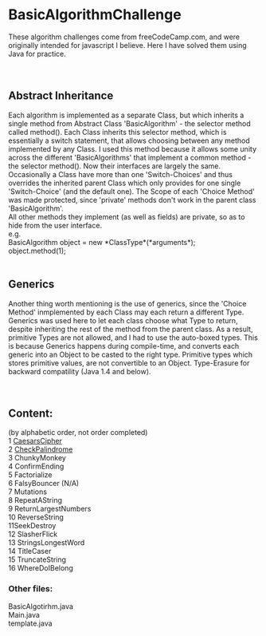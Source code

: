 # BasicAlgorithmChallenge


These algorithm challenges come from freeCodeCamp.com, and were originally
intended for javascript I believe. Here I have solved them using Java for
practice. 
<br>
<br>
<br>
<h2>Abstract Inheritance</h2>
Each algorithm is implemented as a separate Class, but which inherits a
single method from Abstract Class 'BasicAlgorithm' - the selector method
called method(). Each Class inherits this selector method, which is 
essentially a switch statement, that allows choosing between any method 
implemented by any Class. I used this method because it allows some unity 
across the different 'BasicAlgorithms' that implement a common method - 
the selector method(). Now their interfaces are largely the same. Occasionally
a Class have more than one 'Switch-Choices' and thus overrides the inherited
parent Class which only provides for one single 'Switch-Choice' (and the 
default one). The Scope of each 'Choice Method' was made protected, since 
'private' methods don't work in the parent class 'BasicAlgorithm'. 
<br>
All other methods they implement (as well as fields) are private, so as to
hide from the user interface. 
<br>
e.g.<br>
BasicAlgorithm object = new *ClassType*(*arguments*);<br>
object.method(1);<br>
<br>
<h2>Generics</h2>
Another thing worth mentioning is the use of generics, since the 'Choice Method'
inmplemented by each Class may each return a different Type. Generics was 
used here to let each class choose what Type to return, despite inheriting
the rest of the method from the parent class. As a result, primitive Types
are not allowed, and I had to use the auto-boxed types. 
This is because Generics happens during compile-time, and converts each generic
into an Object to be casted to the right type. Primitive types which stores
primitive values, are not convertible to an Object. 
Type-Erasure for backward compatility (Java 1.4 and below). 
<br>
<br>
<br>
<h2>Content: </h2>
(by alphabetic order, not order completed)
<br>
1 <a href="https://github.com/liangb-dev/BasicAlgorithmChallenge/blob/master/src/CaesarsCipher.java">CaesarsCipher</a><br>
2 <a href=https://github.com/liangb-dev/BasicAlgorithmChallenge/blob/master/src/CheckPalindrome.java>CheckPalindrome</a><br>
3 ChunkyMonkey<br>
4 ConfirmEnding<br>
5 Factorialize<br>
6 FalsyBouncer (N/A)<br>
7 Mutations<br>
8 RepeatAString<br>
9 ReturnLargestNumbers<br>
10 ReverseString<br>
11SeekDestroy<br>
12 SlasherFlick<br>
13 StringsLongestWord<br>
14 TitleCaser<br>
15 TruncateString<br>
16 WhereDoIBelong<br>

<h3>Other files:</h3>
BasicAlgotirhm.java<br>
Main.java<br>
template.java<br>

